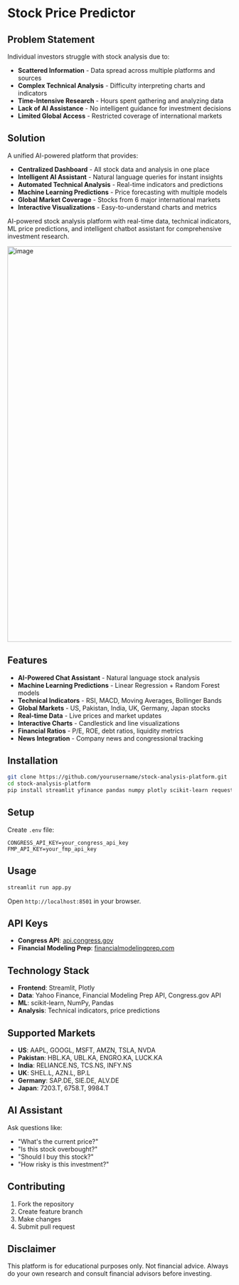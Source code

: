 # **Stock Price Predictor**

## **Problem Statement**

Individual investors struggle with stock analysis due to:
- **Scattered Information** - Data spread across multiple platforms and sources
- **Complex Technical Analysis** - Difficulty interpreting charts and indicators
- **Time-Intensive Research** - Hours spent gathering and analyzing data
- **Lack of AI Assistance** - No intelligent guidance for investment decisions
- **Limited Global Access** - Restricted coverage of international markets

## **Solution**

A unified AI-powered platform that provides:
- **Centralized Dashboard** - All stock data and analysis in one place
- **Intelligent AI Assistant** - Natural language queries for instant insights
- **Automated Technical Analysis** - Real-time indicators and predictions
- **Machine Learning Predictions** - Price forecasting with multiple models
- **Global Market Coverage** - Stocks from 6 major international markets
- **Interactive Visualizations** - Easy-to-understand charts and metrics

AI-powered stock analysis platform with real-time data, technical indicators, ML price predictions, and intelligent chatbot assistant for comprehensive investment research.

<img width="1870" height="887" alt="image" src="https://github.com/user-attachments/assets/c5fa5ee1-3258-4279-862b-16f2fa8c8930" />

## **Features**

- **AI-Powered Chat Assistant** - Natural language stock analysis
- **Machine Learning Predictions** - Linear Regression + Random Forest models
- **Technical Indicators** - RSI, MACD, Moving Averages, Bollinger Bands
- **Global Markets** - US, Pakistan, India, UK, Germany, Japan stocks
- **Real-time Data** - Live prices and market updates
- **Interactive Charts** - Candlestick and line visualizations
- **Financial Ratios** - P/E, ROE, debt ratios, liquidity metrics
- **News Integration** - Company news and congressional tracking


## **Installation**

```bash
git clone https://github.com/yourusername/stock-analysis-platform.git
cd stock-analysis-platform
pip install streamlit yfinance pandas numpy plotly scikit-learn requests python-dotenv
```

## **Setup**

Create `.env` file:
```env
CONGRESS_API_KEY=your_congress_api_key
FMP_API_KEY=your_fmp_api_key
```

## **Usage**

```bash
streamlit run app.py
```

Open `http://localhost:8501` in your browser.

## **API Keys**

- **Congress API**: [api.congress.gov](https://api.congress.gov/)
- **Financial Modeling Prep**: [financialmodelingprep.com](https://financialmodelingprep.com/developer/docs)

## **Technology Stack**

- **Frontend**: Streamlit, Plotly
- **Data**: Yahoo Finance, Financial Modeling Prep API, Congress.gov API
- **ML**: scikit-learn, NumPy, Pandas
- **Analysis**: Technical indicators, price predictions

## **Supported Markets**

- **US**: AAPL, GOOGL, MSFT, AMZN, TSLA, NVDA
- **Pakistan**: HBL.KA, UBL.KA, ENGRO.KA, LUCK.KA
- **India**: RELIANCE.NS, TCS.NS, INFY.NS
- **UK**: SHEL.L, AZN.L, BP.L
- **Germany**: SAP.DE, SIE.DE, ALV.DE
- **Japan**: 7203.T, 6758.T, 9984.T

## **AI Assistant**

Ask questions like:
- "What's the current price?"
- "Is this stock overbought?"
- "Should I buy this stock?"
- "How risky is this investment?"

## **Contributing**

1. Fork the repository
2. Create feature branch
3. Make changes
4. Submit pull request

## **Disclaimer**

This platform is for educational purposes only. Not financial advice. Always do your own research and consult financial advisors before investing.
